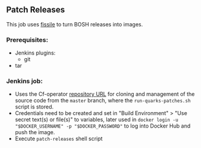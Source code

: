 ## Patch Releases
This job uses [fissile](https://github.com/cloudfoundry-incubator/fissile) to turn BOSH releases into images.

### Prerequisites:
* Jenkins plugins: 
    * git
* tar

### Jenkins job:
* Uses the Cf-operator [repository URL](https://github.com/cloudfoundry-incubator/cf-operator/) for cloning and  management 
of the source code from the ```master``` branch, where the ```run-quarks-patches.sh``` script is stored.
* Credentials need to be created and set in "Build Environment" > "Use secret text(s) or file(s)" to variables,
later used in ``` docker login -u "$DOCKER_USERNAME" -p "$DOCKER_PASSWORD" ``` to log into Docker Hub and push the image.
* Execute ```patch-releases``` shell script
